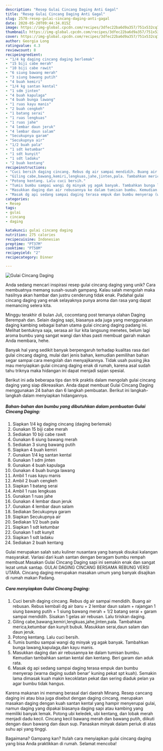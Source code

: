 ```yaml
---
description: "Resep Gulai Cincang Daging Anti Gagal"
title: "Resep Gulai Cincang Daging Anti Gagal"
slug: 2578-resep-gulai-cincang-daging-anti-gagal
date: 2020-05-20T09:44:34.015Z
image: https://img-global.cpcdn.com/recipes/3dfec22ba6d9a357/751x532cq70/gulai-cincang-daging-foto-resep-utama.jpg
thumbnail: https://img-global.cpcdn.com/recipes/3dfec22ba6d9a357/751x532cq70/gulai-cincang-daging-foto-resep-utama.jpg
cover: https://img-global.cpcdn.com/recipes/3dfec22ba6d9a357/751x532cq70/gulai-cincang-daging-foto-resep-utama.jpg
author: Georgia Long
ratingvalue: 4.3
reviewcount: 8
recipeingredient:
- "1/4 kg daging cincang daging berlemak"
- "15 biji cabe merah"
- "10 biji cabe rawit"
- "6 siung bawang merah"
- "3 siung bawang putih"
- "4 buah kemiri"
- "1/4 kg santan kental"
- "1 sdm jinten"
- "4 buah kapulaga"
- "4 buah bunga lawang"
- "1 ruas kayu manis"
- "2 buah cengkeh"
- "1 batang serai"
- "1 ruas lengkuas"
- "1 ruas jahe"
- "4 lembar daun jeruk"
- "4 lembar daun salam"
- "Secukupnya garam"
- "Secukupnya air"
- "1/2 buah pala"
- "1 sdt ketumbar"
- "1 sdt kunyit"
- "1 sdt ladaku"
- "2 buah kentang"
recipeinstructions:
- "Cuci bersih daging cincang. Rebus dg air sampai mendidih. Buang air rebusan. Rebus kembali dg air baru + 2 lembar daun salam + rajangan 1 siung bawang putih + 1 siung bawang merah + 1/2 batang serai + garam sampai mendidih. Sisakan 1 gelas air rebusan. Lalu tiriskan daging."
- "Giling cabe,bawang,kemiri,lengkuas,jahe,jinten,pala. Tambahkan merica,ketumbar dan kunyit bubuk. Masukkan serai,daun salam dan daun jeruk."
- "Potong kentang. Lalu cuci bersih."
- "Tumis bumbu sampai wangi dg minyak yg agak banyak. Tambahkan bunga lawang,kapulaga,dan kayu manis."
- "Masukkan daging dan air rebusannya ke dalam tumisan bumbu. Kemudian tambahkan santan kental dan kentang. Beri garam dan aduk rata."
- "Masak dg api sedang sampai daging terasa empuk dan bumbu menyerap (warna daging sudah benar&#39; kuning pekat spt kuah). Semakin lama dimasak kuah makin kecoklatan pekat dan sering diaduk pelan ya agar bumbu tidak hangus."
categories:
- Resep
tags:
- gulai
- cincang
- daging

katakunci: gulai cincang daging 
nutrition: 275 calories
recipecuisine: Indonesian
preptime: "PT37M"
cooktime: "PT50M"
recipeyield: "2"
recipecategory: Dinner

---
```



![Gulai Cincang Daging](https://img-global.cpcdn.com/recipes/3dfec22ba6d9a357/751x532cq70/gulai-cincang-daging-foto-resep-utama.jpg)

Anda sedang mencari inspirasi resep gulai cincang daging yang unik? Cara membuatnya memang susah-susah gampang. Kalau salah mengolah maka hasilnya akan hambar dan justru cenderung tidak enak. Padahal gulai cincang daging yang enak selayaknya punya aroma dan rasa yang dapat memancing selera kita.

Minggu terakhir di bulan Juli, cocomtang post temanya olahan Daging Berempah dan. Selain daging sapi, biasanya ada juga yang menggunakan daging kambing sebagai bahan utama gulai cincang daging padang ini. Melihat bentuknya saja, serasa air liur kita langsung menetes, belum lagi aroma bumbu yang sangat wangi dan khas pasti membuat gairah makan Anda membara, hehe.

Banyak hal yang sedikit banyak berpengaruh terhadap kualitas rasa dari gulai cincang daging, mulai dari jenis bahan, kemudian pemilihan bahan segar sampai cara mengolah dan menyajikannya. Tidak usah pusing jika mau menyiapkan gulai cincang daging enak di rumah, karena asal sudah tahu triknya maka hidangan ini dapat menjadi sajian spesial.


Berikut ini ada beberapa tips dan trik praktis dalam mengolah gulai cincang daging yang siap dikreasikan. Anda dapat membuat Gulai Cincang Daging menggunakan 24 bahan dan 6 langkah pembuatan. Berikut ini langkah-langkah dalam menyiapkan hidangannya.

<!--inarticleads1-->

##### Bahan-bahan dan bumbu yang dibutuhkan dalam pembuatan Gulai Cincang Daging:

1. Siapkan 1/4 kg daging cincang (daging berlemak)
1. Gunakan 15 biji cabe merah
1. Sediakan 10 biji cabe rawit
1. Gunakan 6 siung bawang merah
1. Sediakan 3 siung bawang putih
1. Siapkan 4 buah kemiri
1. Gunakan 1/4 kg santan kental
1. Gunakan 1 sdm jinten
1. Gunakan 4 buah kapulaga
1. Gunakan 4 buah bunga lawang
1. Ambil 1 ruas kayu manis
1. Ambil 2 buah cengkeh
1. Siapkan 1 batang serai
1. Ambil 1 ruas lengkuas
1. Gunakan 1 ruas jahe
1. Gunakan 4 lembar daun jeruk
1. Gunakan 4 lembar daun salam
1. Sediakan Secukupnya garam
1. Siapkan Secukupnya air
1. Sediakan 1/2 buah pala
1. Siapkan 1 sdt ketumbar
1. Gunakan 1 sdt kunyit
1. Siapkan 1 sdt ladaku
1. Sediakan 2 buah kentang


Gulai merupakan salah satu kuliner nusantara yang banyak disukai kalangan masyarakat. Variasi dari kuah santan dengan beragam bumbu rempah membuat Masakan Gulai Cincang Daging sapi ini semakin enak dan sangat lezat untuk santap. GULAI DAGING CINCANG BERSAMA REBUNG VERSI UTARA. Cincang daging merupakan masakan umum yang banyak disajikan di rumah makan Padang. 

<!--inarticleads2-->

##### Cara menyiapkan Gulai Cincang Daging:

1. Cuci bersih daging cincang. Rebus dg air sampai mendidih. Buang air rebusan. Rebus kembali dg air baru + 2 lembar daun salam + rajangan 1 siung bawang putih + 1 siung bawang merah + 1/2 batang serai + garam sampai mendidih. Sisakan 1 gelas air rebusan. Lalu tiriskan daging.
1. Giling cabe,bawang,kemiri,lengkuas,jahe,jinten,pala. Tambahkan merica,ketumbar dan kunyit bubuk. Masukkan serai,daun salam dan daun jeruk.
1. Potong kentang. Lalu cuci bersih.
1. Tumis bumbu sampai wangi dg minyak yg agak banyak. Tambahkan bunga lawang,kapulaga,dan kayu manis.
1. Masukkan daging dan air rebusannya ke dalam tumisan bumbu. Kemudian tambahkan santan kental dan kentang. Beri garam dan aduk rata.
1. Masak dg api sedang sampai daging terasa empuk dan bumbu menyerap (warna daging sudah benar&#39; kuning pekat spt kuah). Semakin lama dimasak kuah makin kecoklatan pekat dan sering diaduk pelan ya agar bumbu tidak hangus.


Karena makanan ini memang berasal dari daerah Minang. Resep cancang daging ini atau bisa juga disebut dengan daging cincang, merupakan masakan daging dengan kuah santan kental yang hampir menyerupai gulai, namun daging yang dipakai biasanya daging sapi atau kambing yang memiliki banyak lemak. Potong ubi keledek, ubi kentang, dan lobak merah menjadi dadu kecil. Cincang kecil bawang merah dan bawang putih, diikuti dengan daun bawang dan daun sup. Panaskan minyak dalam periuk di atas suhu api yang tinggi. 

Bagaimana? Gampang kan? Itulah cara menyiapkan gulai cincang daging yang bisa Anda praktikkan di rumah. Selamat mencoba!
